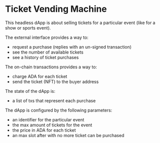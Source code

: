 # Ticket Vending Machine

This headless dApp is about selling tickets for a particular event (like for a show or sports event).

The external interface provides a way to:

- request a purchase (replies with an un-signed transaction)
- see the number of available tickets
- see a history of ticket purchases

The on-chain transactions provides a way to:

- charge ADA for each ticket
- send the ticket (NFT) to the buyer address

The state of the dApp is:

- a list of txs that represent each purchase

The dApp is configured by the following parameters:

- an identifier for the particular event
- the max amount of tickets for the event
- the price in ADA for each ticket
- an max slot after with no more ticket can be purchased